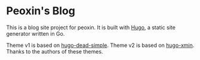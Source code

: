 # Peoxin's Blog

This is a blog site project for peoxin.
It is built with [Hugo](https://gohugo.io/), a static site generator written in Go.

Theme v1 is based on [hugo-dead-simple](https://github.com/barklan/hugo-dead-simple).
Theme v2 is based on [hugo-xmin](https://github.com/yihui/hugo-xmin).
Thanks to the authors of these themes.
